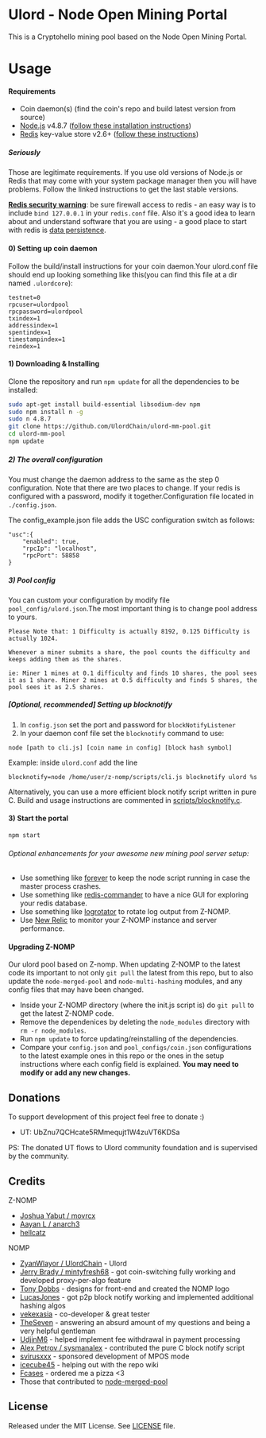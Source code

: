 # Ulord - Node Open Mining Portal


This is a Cryptohello mining pool based on the Node Open Mining Portal.

Usage
=====


#### Requirements
* Coin daemon(s) (find the coin's repo and build latest version from source)
* [Node.js](http://nodejs.org/) v4.8.7 ([follow these installation instructions](https://github.com/joyent/node/wiki/Installing-Node.js-via-package-manager))
* [Redis](http://redis.io/) key-value store v2.6+ ([follow these instructions](http://redis.io/topics/quickstart))

##### Seriously
Those are legitimate requirements. If you use old versions of Node.js or Redis that may come with your system package manager then you will have problems. Follow the linked instructions to get the last stable versions.


[**Redis security warning**](http://redis.io/topics/security): be sure firewall access to redis - an easy way is to
include `bind 127.0.0.1` in your `redis.conf` file. Also it's a good idea to learn about and understand software that
you are using - a good place to start with redis is [data persistence](http://redis.io/topics/persistence).


#### 0) Setting up coin daemon
Follow the build/install instructions for your coin daemon.Your ulord.conf file should end up looking something like this(you can find
this file at a dir named `.ulordcore`):
```
testnet=0
rpcuser=ulordpool
rpcpassword=ulordpool
txindex=1
addressindex=1
spentindex=1
timestampindex=1
reindex=1
```

#### 1) Downloading & Installing

Clone the repository and run `npm update` for all the dependencies to be installed:

```bash
sudo apt-get install build-essential libsodium-dev npm
sudo npm install n -g
sudo n 4.8.7
git clone https://github.com/UlordChain/ulord-mm-pool.git
cd ulord-mm-pool
npm update
```

##### 2) The overall configuration

You must change the daemon address to the same as the step 0 configuration. Note that there are two places to change. If your redis is configured with a password, modify it together.Configuration file located in `./config.json`.

The config_example.json file adds the USC configuration switch as follows:
```
"usc":{
    "enabled": true,
    "rpcIp": "localhost",
    "rpcPort": 58858
}
```

##### 3) Pool config

You can custom your configuration by modify file `pool_config/ulord.json`.The most important thing is to change pool address to yours.

```
Please Note that: 1 Difficulty is actually 8192, 0.125 Difficulty is actually 1024.

Whenever a miner submits a share, the pool counts the difficulty and keeps adding them as the shares. 

ie: Miner 1 mines at 0.1 difficulty and finds 10 shares, the pool sees it as 1 share. Miner 2 mines at 0.5 difficulty and finds 5 shares, the pool sees it as 2.5 shares. 
```

##### [Optional, recommended] Setting up blocknotify
1. In `config.json` set the port and password for `blockNotifyListener`
2. In your daemon conf file set the `blocknotify` command to use:
```
node [path to cli.js] [coin name in config] [block hash symbol]
```
Example: inside `ulord.conf` add the line
```
blocknotify=node /home/user/z-nomp/scripts/cli.js blocknotify ulord %s
```

Alternatively, you can use a more efficient block notify script written in pure C. Build and usage instructions
are commented in [scripts/blocknotify.c](scripts/blocknotify.c).


#### 3) Start the portal

```bash
npm start
```

###### Optional enhancements for your awesome new mining pool server setup:
* Use something like [forever](https://github.com/nodejitsu/forever) to keep the node script running
in case the master process crashes. 
* Use something like [redis-commander](https://github.com/joeferner/redis-commander) to have a nice GUI
for exploring your redis database.
* Use something like [logrotator](http://www.thegeekstuff.com/2010/07/logrotate-examples/) to rotate log 
output from Z-NOMP.
* Use [New Relic](http://newrelic.com/) to monitor your Z-NOMP instance and server performance.

#### Upgrading Z-NOMP
Our ulord pool based on Z-nomp. When updating Z-NOMP to the latest code its important to not only `git pull` the latest from this repo, but to also update
the `node-merged-pool` and `node-multi-hashing` modules, and any config files that may have been changed.
* Inside your Z-NOMP directory (where the init.js script is) do `git pull` to get the latest Z-NOMP code.
* Remove the dependenices by deleting the `node_modules` directory with `rm -r node_modules`.
* Run `npm update` to force updating/reinstalling of the dependencies.
* Compare your `config.json` and `pool_configs/coin.json` configurations to the latest example ones in this repo or the ones in the setup instructions where each config field is explained. <b>You may need to modify or add any new changes.</b>


Donations
-------
To support development of this project feel free to donate :)
* UT: UbZnu7QCHcate5RMmequjt1W4zuVT6KDSa

PS: The donated UT flows to Ulord community foundation and is supervised by the community.


Credits
-------
Z-NOMP
* [Joshua Yabut / movrcx](https://github.com/joshuayabut)
* [Aayan L / anarch3](https://github.com/aayanl)
* [hellcatz](https://github.com/hellcatz)

NOMP
* [ZyanWlayor / UlordChain](https://github.com/UlordChain/) - Ulord
* [Jerry Brady / mintyfresh68](https://github.com/bluecircle) - got coin-switching fully working and developed proxy-per-algo feature
* [Tony Dobbs](http://anthonydobbs.com) - designs for front-end and created the NOMP logo
* [LucasJones](//github.com/LucasJones) - got p2p block notify working and implemented additional hashing algos
* [vekexasia](//github.com/vekexasia) - co-developer & great tester
* [TheSeven](//github.com/TheSeven) - answering an absurd amount of my questions and being a very helpful gentleman
* [UdjinM6](//github.com/UdjinM6) - helped implement fee withdrawal in payment processing
* [Alex Petrov / sysmanalex](https://github.com/sysmanalex) - contributed the pure C block notify script
* [svirusxxx](//github.com/svirusxxx) - sponsored development of MPOS mode
* [icecube45](//github.com/icecube45) - helping out with the repo wiki
* [Fcases](//github.com/Fcases) - ordered me a pizza <3
* Those that contributed to [node-merged-pool](//github.com/UlordChain/node-merged-pool#credits)


License
-------
Released under the MIT License. See [LICENSE](https://github.com/UlordChain/ulord-mm-pool/blob/master/LICENSE) file.


